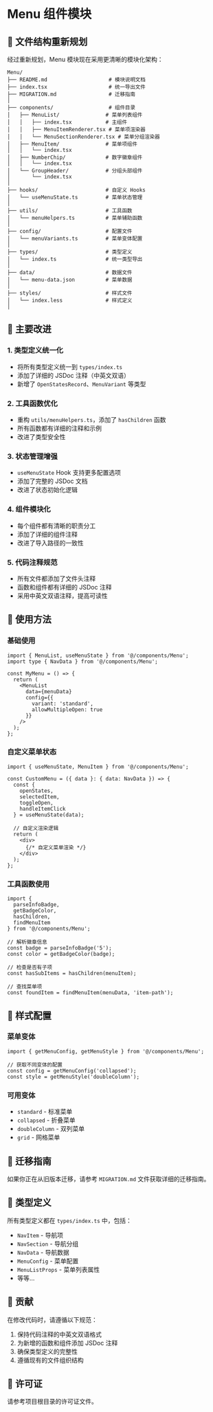 # Menu 组件模块

## 📁 文件结构重新规划

经过重新规划，Menu 模块现在采用更清晰的模块化架构：

```
Menu/
├── README.md                    # 模块说明文档
├── index.tsx                    # 统一导出文件
├── MIGRATION.md                 # 迁移指南
│
├── components/                  # 组件目录
│   ├── MenuList/               # 菜单列表组件
│   │   ├── index.tsx           # 主组件
│   │   ├── MenuItemRenderer.tsx # 菜单项渲染器
│   │   └── MenuSectionRenderer.tsx # 菜单分组渲染器
│   ├── MenuItem/               # 菜单项组件
│   │   └── index.tsx
│   ├── NumberChip/             # 数字徽章组件
│   │   └── index.tsx
│   └── GroupHeader/            # 分组头部组件
│       └── index.tsx
│
├── hooks/                      # 自定义 Hooks
│   └── useMenuState.ts         # 菜单状态管理
│
├── utils/                      # 工具函数
│   └── menuHelpers.ts          # 菜单辅助函数
│
├── config/                     # 配置文件
│   └── menuVariants.ts         # 菜单变体配置
│
├── types/                      # 类型定义
│   └── index.ts                # 统一类型导出
│
├── data/                       # 数据文件
│   └── menu-data.json          # 菜单数据
│
├── styles/                     # 样式文件
│   └── index.less              # 样式定义
│

```

## 🔧 主要改进

### 1. 类型定义统一化
- 将所有类型定义统一到 `types/index.ts`
- 添加了详细的 JSDoc 注释（中英文双语）
- 新增了 `OpenStatesRecord`、`MenuVariant` 等类型

### 2. 工具函数优化
- 重构 `utils/menuHelpers.ts`，添加了 `hasChildren` 函数
- 所有函数都有详细的注释和示例
- 改进了类型安全性

### 3. 状态管理增强
- `useMenuState` Hook 支持更多配置选项
- 添加了完整的 JSDoc 文档
- 改进了状态初始化逻辑

### 4. 组件模块化
- 每个组件都有清晰的职责分工
- 添加了详细的组件注释
- 改进了导入路径的一致性

### 5. 代码注释规范
- 所有文件都添加了文件头注释
- 函数和组件都有详细的 JSDoc 注释
- 采用中英文双语注释，提高可读性

## 📖 使用方法

### 基础使用

```tsx
import { MenuList, useMenuState } from '@/components/Menu';
import type { NavData } from '@/components/Menu';

const MyMenu = () => {
  return (
    <MenuList 
      data={menuData}
      config={{
        variant: 'standard',
        allowMultipleOpen: true
      }}
    />
  );
};
```

### 自定义菜单状态

```tsx
import { useMenuState, MenuItem } from '@/components/Menu';

const CustomMenu = ({ data }: { data: NavData }) => {
  const {
    openStates,
    selectedItem,
    toggleOpen,
    handleItemClick
  } = useMenuState(data);

  // 自定义渲染逻辑
  return (
    <div>
      {/* 自定义菜单渲染 */}
    </div>
  );
};
```

### 工具函数使用

```tsx
import { 
  parseInfoBadge, 
  getBadgeColor, 
  hasChildren,
  findMenuItem 
} from '@/components/Menu';

// 解析徽章信息
const badge = parseInfoBadge('5');
const color = getBadgeColor(badge);

// 检查是否有子项
const hasSubItems = hasChildren(menuItem);

// 查找菜单项
const foundItem = findMenuItem(menuData, 'item-path');
```

## 🎨 样式配置

### 菜单变体

```tsx
import { getMenuConfig, getMenuStyle } from '@/components/Menu';

// 获取不同变体的配置
const config = getMenuConfig('collapsed');
const style = getMenuStyle('doubleColumn');
```

### 可用变体

- `standard` - 标准菜单
- `collapsed` - 折叠菜单
- `doubleColumn` - 双列菜单
- `grid` - 网格菜单

## 🔄 迁移指南

如果你正在从旧版本迁移，请参考 `MIGRATION.md` 文件获取详细的迁移指南。

## 📝 类型定义

所有类型定义都在 `types/index.ts` 中，包括：

- `NavItem` - 导航项
- `NavSection` - 导航分组
- `NavData` - 导航数据
- `MenuConfig` - 菜单配置
- `MenuListProps` - 菜单列表属性
- 等等...

## 🤝 贡献

在修改代码时，请遵循以下规范：

1. 保持代码注释的中英文双语格式
2. 为新增的函数和组件添加 JSDoc 注释
3. 确保类型定义的完整性
4. 遵循现有的文件组织结构

## 📄 许可证

请参考项目根目录的许可证文件。